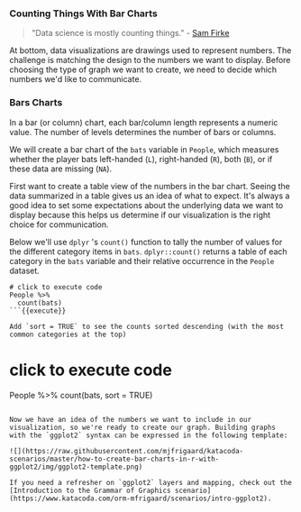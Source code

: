 ### Counting Things With Bar Charts

> "Data science is mostly counting things." - [Sam Firke](https://cran.r-project.org/web/packages/janitor/vignettes/tabyls.html)

At bottom, data visualizations are drawings used to represent numbers. The challenge is matching the design to the numbers we want to display. Before choosing the type of graph we want to create, we need to decide which numbers we'd like to communicate.

### Bars Charts

In a bar (or column) chart, each bar/column length represents a numeric value. The number of levels determines the number of bars or columns.

We will create a bar chart of the `bats` variable in `People`, which measures whether the player bats left-handed (`L`), right-handed (`R`), both (`B`), or if these data are missing (`NA`). 

First want to create a table view of the numbers in the bar chart. Seeing the data summarized in a table gives us an idea of what to expect. It's always a good idea to set some expectations about the underlying data we want to display because this helps us determine if our visualization is the right choice for communication. 

Below we'll use `dplyr` 's `count()` function to tally the number of values for the different category items in `bats`. `dplyr::count()` returns a table of each category in the `bats` variable and their relative occurrence in the `People` dataset.

```
# click to execute code
People %>%
  count(bats)
```{{execute}}

Add `sort = TRUE` to see the counts sorted descending (with the most common categories at the top)

```
# click to execute code
People %>%
  count(bats, sort = TRUE)
```{{execute}}

Now we have an idea of the numbers we want to include in our visualization, so we're ready to create our graph. Building graphs with the `ggplot2` syntax can be expressed in the following template: 

![](https://raw.githubusercontent.com/mjfrigaard/katacoda-scenarios/master/how-to-create-bar-charts-in-r-with-ggplot2/img/ggplot2-template.png)

If you need a refresher on `ggplot2` layers and mapping, check out the [Introduction to the Grammar of Graphics scenario](https://www.katacoda.com/orm-mfrigaard/scenarios/intro-ggplot2).
